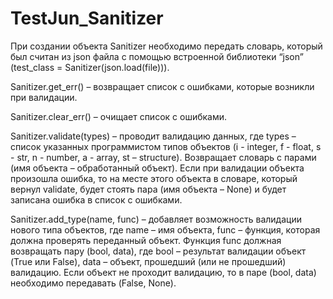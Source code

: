 # TestJun_Sanitizer
При создании объекта Sanitizer необходимо передать словарь, который был считан из json файла с помощью встроенной библиотеки “json” (test_class = Sanitizer(json.load(file))).

Sanitizer.get_err() – возвращает список с ошибками, которые возникли при валидации.

Sanitizer.clear_err() – очищает список с ошибками.

Sanitizer.validate(types) – проводит валидацию данных, где types – список указанных программистом типов объектов (i - integer, f - float, s - str, n - number, a - array, st – structure). Возвращает словарь с парами (имя объекта – обработанный объект). Если при валидации объекта произошла ошибка, то на месте этого объекта в словаре, который вернул validate, будет стоять пара (имя объекта – None) и будет записана ошибка в список с ошибками.

Sanitizer.add_type(name, func) – добавляет возможность валидации нового типа объектов, где name – имя объекта, func – функция, которая должна проверять переданный объект. Функция func должная возвращать пару (bool, data), где bool – результат валидации объект (True или False), data – объект, прошедший (или не прошедший) валидацию. Если объект не проходит валидацию, то в паре (bool, data) необходимо передавать (False, None).
